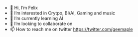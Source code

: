 - 👋 Hi, I’m Felix
- 👀 I’m interested in Crytpo, BI/AI, Gaming and music
- 🌱 I’m currently learning AI
- 💞️ I’m looking to collaborate on
- 📫 How to reach me on twitter https://twitter.com/geemaple

<!---
geemaple/geemaple is a ✨ special ✨ repository because its `README.md` (this file) appears on your GitHub profile.
You can click the Preview link to take a look at your changes.
--->
